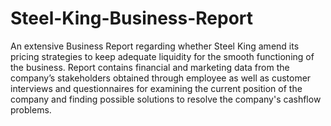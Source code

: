 # Steel-King-Business-Report
An extensive Business Report regarding whether Steel King amend its pricing strategies to keep adequate liquidity for the smooth functioning of the business. Report contains financial and marketing data from the company’s stakeholders obtained through employee as well as customer interviews and questionnaires for examining the current position of the company and finding possible solutions to resolve the company's cashflow problems.
